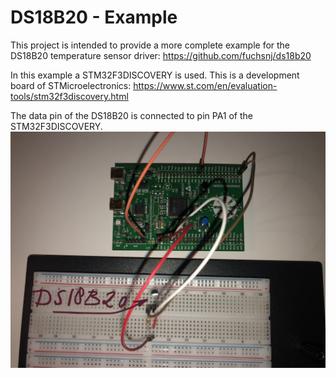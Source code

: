 # DS18B20 - Example

This project is intended to provide a more complete example for the DS18B20 temperature sensor
driver: https://github.com/fuchsnj/ds18b20

In this example a STM32F3DISCOVERY is used. This is a development board of
STMicroelectronics: https://www.st.com/en/evaluation-tools/stm32f3discovery.html

The data pin of the DS18B20 is connected to pin PA1 of the STM32F3DISCOVERY.
![](./assets/IMG_0078.jpg)